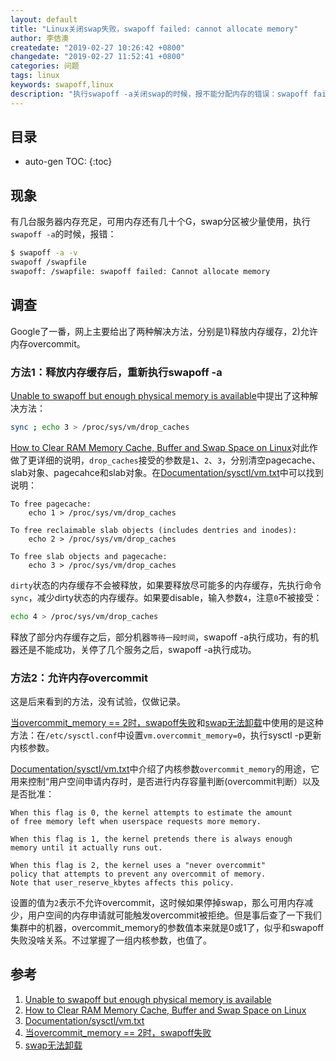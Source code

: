 ```yaml
---
layout: default
title: "Linux关闭swap失败，swapoff failed: cannot allocate memory"
author: 李佶澳
createdate: "2019-02-27 10:26:42 +0800"
changedate: "2019-02-27 11:52:41 +0800"
categories: 问题
tags: linux
keywords: swapoff,linux
description: "执行swapoff -a关闭swap的时候，报不能分配内存的错误：swapoff failed: Cannot allocate memory"
---
```


## 目录
* auto-gen TOC:
{:toc}

## 现象

有几台服务器内存充足，可用内存还有几十个G，swap分区被少量使用，执行`swapoff -a`的时候，报错：

```sh
$ swapoff -a -v
swapoff /swapfile
swapoff: /swapfile: swapoff failed: Cannot allocate memory
```

## 调查

Google了一番，网上主要给出了两种解决方法，分别是1)释放内存缓存，2)允许内存overcommit。

### 方法1：释放内存缓存后，重新执行swapoff -a

[Unable to swapoff but enough physical memory is available][1]中提出了这种解决方法：

```sh
sync ; echo 3 > /proc/sys/vm/drop_caches
```

[How to Clear RAM Memory Cache, Buffer and Swap Space on Linux][2]对此作做了更详细的说明，`drop_caches`接受的参数是`1`、`2`、`3`，分别清空pagecache、slab对象、pagecahce和slab对象。在[Documentation/sysctl/vm.txt][3]中可以找到说明：

```
To free pagecache:
    echo 1 > /proc/sys/vm/drop_caches

To free reclaimable slab objects (includes dentries and inodes):
    echo 2 > /proc/sys/vm/drop_caches

To free slab objects and pagecache:
    echo 3 > /proc/sys/vm/drop_caches
```
 
`dirty`状态的内存缓存不会被释放，如果要释放尽可能多的内存缓存，先执行命令`sync`，减少dirty状态的内存缓存。如果要disable，输入参数`4`，注意`0`不被接受：

```sh
echo 4 > /proc/sys/vm/drop_caches
```

释放了部分内存缓存之后，部分机器`等待一段时间`，swapoff -a执行成功，有的机器还是不能成功，关停了几个服务之后，swapoff -a执行成功。

### 方法2：允许内存overcommit

这是后来看到的方法，没有试验，仅做记录。

[当overcommit_memory == 2时，swapoff失败][4]和[swap无法卸载][5]中使用的是这种方法：在`/etc/sysctl.conf`中设置`vm.overcommit_memory=0`，执行sysctl -p更新内核参数。

[Documentation/sysctl/vm.txt][3]中介绍了内核参数`overcommit_memory`的用途，它用来控制“用户空间申请内存时，是否进行内存容量判断(overcommit判断）以及是否批准：

```
When this flag is 0, the kernel attempts to estimate the amount
of free memory left when userspace requests more memory.

When this flag is 1, the kernel pretends there is always enough
memory until it actually runs out.

When this flag is 2, the kernel uses a "never overcommit"
policy that attempts to prevent any overcommit of memory.
Note that user_reserve_kbytes affects this policy.
```

设置的值为`2`表示不允许overcommit，这时候如果停掉swap，那么可用内存减少，用户空间的内存申请就可能触发overcommit被拒绝。但是事后查了一下我们集群中的机器，overcommit_memory的参数值本来就是0或1了，似乎和swapoff失败没啥关系。不过掌握了一组内核参数，也值了。

## 参考

1. [Unable to swapoff but enough physical memory is available][1]
2. [How to Clear RAM Memory Cache, Buffer and Swap Space on Linux][2]
3. [Documentation/sysctl/vm.txt][3]
4. [当overcommit_memory == 2时，swapoff失败][4]
5. [swap无法卸载][5]

[1]: https://unix.stackexchange.com/questions/321675/unable-to-swapoff-but-enough-physical-memory-is-available "Unable to swapoff but enough physical memory is available"
[2]: https://www.tecmint.com/clear-ram-memory-cache-buffer-and-swap-space-on-linux/ "How to Clear RAM Memory Cache, Buffer and Swap Space on Linux"
[3]: https://github.com/torvalds/linux/blob/master/Documentation/sysctl/vm.txt "Documentation/sysctl/vm.txt"
[4]: http://www.kbase101.com/question/27169.html "当overcommit_memory == 2时，swapoff失败"
[5]: https://blog.51cto.com/wwdhks/1424507 "swap无法卸载"

